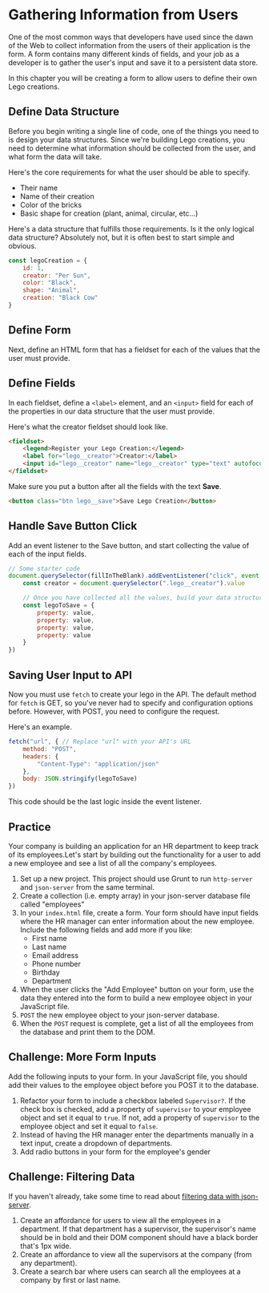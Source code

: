 # Gathering Information from Users

One of the most common ways that developers have used since the dawn of the Web to collect information from the users of their application is the form. A form contains many different kinds of fields, and your job as a developer is to gather the user's input and save it to a persistent data store.

In this chapter you will be creating a form to allow users to define their own Lego creations.

## Define Data Structure

Before you begin writing a single line of code, one of the things you need to is design your data structures. Since we're building Lego creations, you need to determine what information should be collected from the user, and what form the data will take.

Here's the core requirements for what the user should be able to specify.

* Their name
* Name of their creation
* Color of the bricks
* Basic shape for creation (plant, animal, circular, etc...)

Here's a data structure that fulfills those requirements. Is it the only logical data structure? Absolutely not, but it is often best to start simple and obvious.

```js
const legoCreation = {
    id: 1,
    creator: "Per Sun",
    color: "Black",
    shape: "Animal",
    creation: "Black Cow"
}
```

## Define Form

Next, define an HTML form that has a fieldset for each of the values that the user must provide.

## Define Fields

In each fieldset, define a `<label>` element, and an `<input>` field for each of the properties in our data structure that the user must provide.

Here's what the creator fieldset should look like.

```html
<fieldset>
    <legend>Register your Lego Creation:</legend>
    <label for="lego__creator">Creator:</label>
    <input id="lego__creator" name="lego__creator" type="text" autofocus />
</fieldset>
```

Make sure you put a button after all the fields with the text **Save**.

```html
<button class="btn lego__save">Save Lego Creation</button>
```

## Handle Save Button Click

Add an event listener to the Save button, and start collecting the value of each of the input fields.

```js
// Some starter code
document.querySelector(fillInTheBlank).addEventListener("click", event => {
    const creator = document.querySelector(".lego__creator").value

    // Once you have collected all the values, build your data structure
    const legoToSave = {
        property: value,
        property: value,
        property: value,
        property: value
    }
})
```

## Saving User Input to API

Now you must use `fetch` to create your lego in the API. The default method for `fetch` is GET, so you've never had to specify and configuration options before. However, with POST, you need to configure the request.

Here's an example.

```js
fetch("url", { // Replace "url" with your API's URL
    method: "POST",
    headers: {
        "Content-Type": "application/json"
    },
    body: JSON.stringify(legoToSave)
})
```

This code should be the last logic inside the event listener.

## Practice

Your company is building an application for an HR department to keep track of its employees.Let's start by building out the functionality for a user to add a new employee and see a list of all the company's employees.

1. Set up a new project. This project should use Grunt to run `http-server` and `json-server` from the same terminal.
1. Create a collection (i.e. empty array) in your json-server database file called "employees"
1. In your `index.html` file, create a form. Your form should have input fields where the HR manager can enter information about the new employee. Include the following fields and add more if you like:
    - First name
    - Last name
    - Email address
    - Phone number
    - Birthday
    - Department
1. When the user clicks the "Add Employee" button on your form, use the data they entered into the form to build a new employee object in your JavaScript file.
1. `POST` the new employee object to your json-server database.
1. When the `POST` request is complete, get a list of all the employees from the database and print them to the DOM.

## Challenge: More Form Inputs
Add the following inputs to your form. In your JavaScript file, you should add their values to the employee object before you POST it to the database.
1. Refactor your form to include a checkbox labeled `Supervisor?`. If the check box is checked, add a property of `supervisor` to your employee object and set it equal to `true`. If not, add a property of `supervisor` to the employee object and set it equal to `false`.
1. Instead of having the HR manager enter the departments manually in a text input, create a dropdown of departments.
1. Add radio buttons in your form for the employee's gender


## Challenge: Filtering Data
If you haven't already, take some time to read about [filtering data with json-server](https://github.com/typicode/json-server#filter).
1. Create an affordance for users to view all the employees in a department. If that department has a supervisor, the supervisor's name should be in bold and their DOM component should have a black border that's 1px wide.
1. Create an affordance to view all the supervisors at the company (from any department).
1. Create a search bar where users can search all the employees at a company by first or last name.